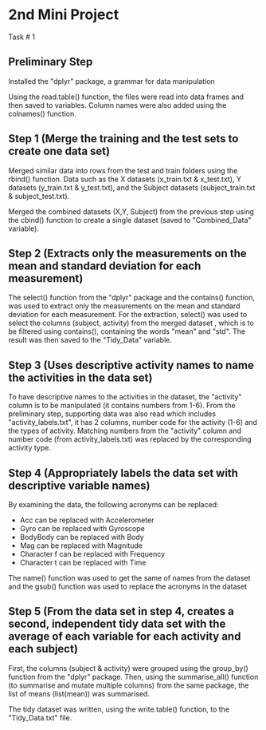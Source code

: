 # 2nd Mini Project 
Task # 1
 
 ## Preliminary Step
 Installed the "dplyr" package, a grammar for data manipulation

 Using the read.table() function, the files were read into data frames and then saved to variables.
 Column names were also added using the colnames() function.
 
 ## Step 1 (Merge the training and the test sets to create one data set)
 Merged similar data into rows from the test and train folders using the rbind() function. Data such as the X datasets (x_train.txt & x_test.txt), Y datasets (y_train.txt & y_test.txt), and the Subject datasets (subject_train.txt & subject_test.txt).
 
 Merged the combined datasets (X,Y, Subject) from the previous step using the cbind() function to create a single dataset (saved to "Combined_Data" variable).
 
 ## Step 2 (Extracts only the measurements on the mean and standard deviation for each measurement)
 The select() function from the "dplyr" package and the contains() function, was used to extract only the measurements on the mean and standard deviation for each measurement. For the extraction, select() was used to select the columns (subject, activity) from the merged dataset , which is to be filtered using contains(), containing the words "mean" and "std". The result was then saved to the "Tidy_Data" variable.
 
 ## Step 3 (Uses descriptive activity names to name the activities in the data set)
 To have descriptive names to the activities in the dataset, the "activity" column is to be manipulated (it contains numbers from 1-6). From the preliminary step, supporting data was also read which includes "activity_labels.txt", it has 2 columns, number code for the activity (1-6) and the types of activity. Matching numbers from the "activity" column and number code (from activity_labels.txt) was replaced by the corresponding activity type.
 
 ## Step 4 (Appropriately labels the data set with descriptive variable names)
 By examining the data, the following acronyms can be replaced:
 * Acc can be replaced with Accelerometer
 * Gyro can be replaced with Gyroscope
 * BodyBody can be replaced with Body
 * Mag can be replaced with Magnitude
 * Character f can be replaced with Frequency
 * Character t can be replaced with Time

 The name() function was used to get the same of names from the dataset and the gsub() function was used to replace the acronyms in the dataset
 
 ## Step 5 (From the data set in step 4, creates a second, independent tidy data set with the average of each variable for each activity and each subject)
 First, the columns (subject & activity) were grouped using the group_by() function from the "dplyr" package. Then, using the summarise_all() function (to summarise and mutate multiple columns) from the same package, the list of means (list(mean)) was summarised.
 
 The tidy dataset was written, using the write.table() function, to the "Tidy_Data.txt" file.
 
